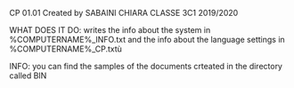 CP 01.01
Created by SABAINI CHIARA
CLASSE 3C1 2019/2020

WHAT DOES IT DO:
writes the info about the system in %COMPUTERNAME%_INFO.txt and the info about the language settings in %COMPUTERNAME%_CP.txtù

INFO:
you can find the samples of the documents crteated in the directory called BIN